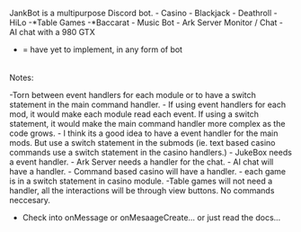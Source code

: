 JankBot is a multipurpose Discord bot.
    - Casino
        - Blackjack
        - Deathroll
        - HiLo
    -*Table Games
        -*Baccarat
    - Music Bot
    - Ark Server Monitor / Chat
    - AI chat with a 980 GTX

* = have yet to implement, in any form of bot

######
Notes:

-Torn between event handlers for each module or to have a switch statement in the main command handler.
    - If using event handlers for each mod, it would make each module read each event. If using a switch statement, it would make the main command handler more complex as the code grows. 
    - I think its a good idea to have a event handler for the main mods. But use a switch statement in the submods (ie. text based casino commands use a switch statement in the casino handlers.)
    - JukeBox needs a event handler.
    - Ark Server needs a handler for the chat.
    - AI chat will have a handler.
    - Command based casino will have a handler.
        - each game is in a switch statement in casino module.
    -Table games will not need a handler, all the interactions will be through view buttons. No commands neccesary. 

- Check into onMessage or onMesaageCreate... or just read the docs...